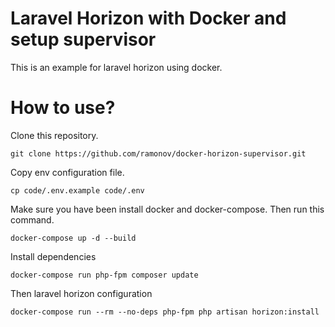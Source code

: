 # Laravel Horizon with Docker and setup supervisor
This is an example for laravel horizon using docker.
# How to use?
Clone this repository.
```
git clone https://github.com/ramonov/docker-horizon-supervisor.git
```
Copy env configuration file.
```
cp code/.env.example code/.env
```
Make sure you have been install docker and docker-compose. Then run this command.
```
docker-compose up -d --build
```
Install dependencies
```
docker-compose run php-fpm composer update
```
Then laravel horizon configuration
```
docker-compose run --rm --no-deps php-fpm php artisan horizon:install
```
